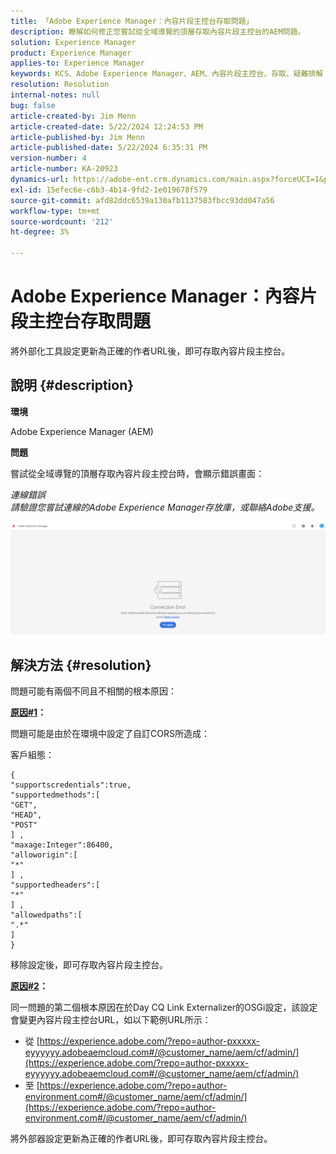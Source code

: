 ```yaml
---
title: 「Adobe Experience Manager：內容片段主控台存取問題」
description: 瞭解如何修正您嘗試從全域導覽的頂層存取內容片段主控台的AEM問題。
solution: Experience Manager
product: Experience Manager
applies-to: Experience Manager
keywords: KCS、Adobe Experience Manager、AEM、內容片段主控台、存取、疑難排解
resolution: Resolution
internal-notes: null
bug: false
article-created-by: Jim Menn
article-created-date: 5/22/2024 12:24:53 PM
article-published-by: Jim Menn
article-published-date: 5/22/2024 6:35:31 PM
version-number: 4
article-number: KA-20923
dynamics-url: https://adobe-ent.crm.dynamics.com/main.aspx?forceUCI=1&pagetype=entityrecord&etn=knowledgearticle&id=205c3344-3618-ef11-9f8a-6045bd006268
exl-id: 15efec6e-c6b3-4b14-9fd2-1e019678f579
source-git-commit: afd82ddc6539a130afb1137583fbcc93dd047a56
workflow-type: tm+mt
source-wordcount: '212'
ht-degree: 3%

---
```


# Adobe Experience Manager：內容片段主控台存取問題


將外部化工具設定更新為正確的作者URL後，即可存取內容片段主控台。

## 說明 {#description}


<b>環境</b>

Adobe Experience Manager (AEM)

<b>問題</b>

嘗試從全域導覽的頂層存取內容片段主控台時，會顯示錯誤畫面：

*連線錯誤
<br>請驗證您嘗試連線的Adobe Experience Manager存放庫，或聯絡Adobe支援。*



![](assets/___225c3344-3618-ef11-9f8a-6045bd006268___.png)


## 解決方法 {#resolution}


問題可能有兩個不同且不相關的根本原因：

<b><u>原因#1</u>：</b>

問題可能是由於在環境中設定了自訂CORS所造成：

客戶組態：




```
{
"supportscredentials":true,
"supportedmethods":[ 
"GET",
"HEAD",
"POST"
] ,
"maxage:Integer":86400,
"alloworigin":[ 
"*"
] ,
"supportedheaders":[ 
"*"
] ,
"allowedpaths":[ 
".*"
] 
}
```




移除設定後，即可存取內容片段主控台。



<b><u>原因#2</u>：</b>

同一問題的第二個根本原因在於Day CQ Link Externalizer的OSGi設定，該設定會變更內容片段主控台URL，如以下範例URL所示：

- 從 [https://experience.adobe.com/?repo=author-pxxxxx-eyyyyyy.adobeaemcloud.com#/@customer_name/aem/cf/admin/](https://experience.adobe.com/?repo=author-pxxxxx-eyyyyyy.adobeaemcloud.com#/@customer_name/aem/cf/admin/)
- 至 [https://experience.adobe.com/?repo=author-environment.com#/@customer_name/aem/cf/admin/](https://experience.adobe.com/?repo=author-environment.com#/@customer_name/aem/cf/admin/)


將外部器設定更新為正確的作者URL後，即可存取內容片段主控台。
